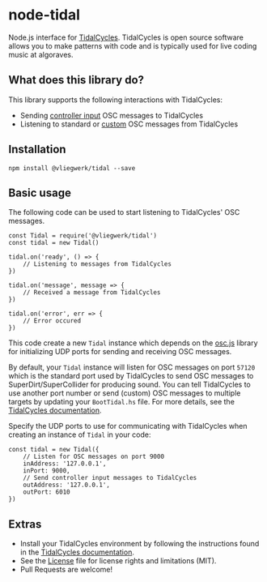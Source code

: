 # node-tidal

Node.js interface for [TidalCycles](https://tidalcycles.org). TidalCycles is open source software allows you to make patterns with code and is typically used for live coding music at algoraves.

## What does this library do?

This library supports the following interactions with TidalCycles:
- Sending [controller input](https://tidalcycles.org/index.php/Controller_Input) OSC messages to TidalCycles
- Listening to standard or [custom](https://tidalcycles.org/index.php/Custom_OSC) OSC messages from TidalCycles

## Installation

```
npm install @vliegwerk/tidal --save
```

## Basic usage
The following code can be used to start listening to TidalCycles' OSC messages.
```
const Tidal = require('@vliegwerk/tidal')
const tidal = new Tidal()

tidal.on('ready', () => {
	// Listening to messages from TidalCycles
})

tidal.on('message', message => {
	// Received a message from TidalCycles
})

tidal.on('error', err => {
	// Error occured 
})
```

This code create a new `Tidal` instance which depends on the [osc.js](https://www.npmjs.com/package/osc) library for initializing UDP ports for sending and receiving OSC messages. 

By default, your `Tidal` instance will listen for OSC messages on port `57120` which is the standard port used by TidalCycles to send OSC messages to SuperDirt/SuperCollider for producing sound. You can tell TidalCycles to use another port number or send (custom) OSC messages to multiple targets by updating your `BootTidal.hs` file. For more details, see the [TidalCycles documentation](https://tidalcycles.org/index.php/Custom_OSC). 

Specify the UDP ports to use for communicating with TidalCycles when creating an instance of `Tidal` in your code:

```
const tidal = new Tidal({
    // Listen for OSC messages on port 9000
	inAddress: '127.0.0.1', 
	inPort: 9000,
    // Send controller input messages to TidalCycles
	outAddress: '127.0.0.1',
	outPort: 6010
})
```

## Extras

- Install your TidalCycles environment by following the instructions found in the [TidalCycles documentation](https://tidalcycles.org/index.php/Installation).
- See the [License](LICENSE) file for license rights and limitations (MIT).
- Pull Requests are welcome!


